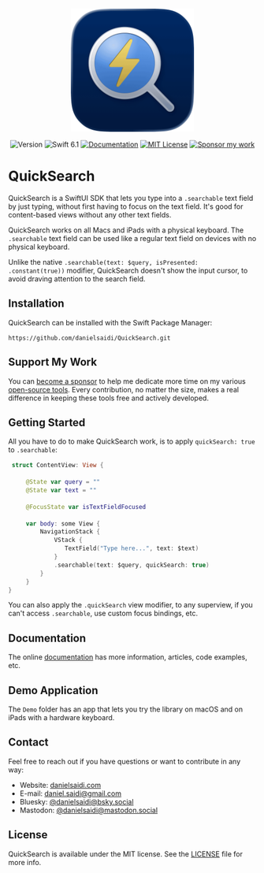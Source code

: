 <p align="center">
    <img src="Resources/Icon-Badge.png" alt="Project Icon" width="250" />
</p>

<p align="center">
    <img src="https://img.shields.io/github/v/release/danielsaidi/QuickSearch?color=%2300550&sort=semver" alt="Version" />
    <img src="https://img.shields.io/badge/Swift-6.1-orange.svg" alt="Swift 6.1" />
    <a href="https://danielsaidi.github.io/QuickSearch"><img src="https://img.shields.io/badge/documentation-web-blue.svg" alt="Documentation" /></a>
    <a href="https://github.com/danielsaidi/QuickSearch/blob/master/LICENSE"><img src="https://img.shields.io/github/license/danielsaidi/QuickSearch" alt="MIT License" /></a>
    <a href="https://github.com/sponsors/danielsaidi"><img src="https://img.shields.io/badge/sponsor-GitHub-red.svg" alt="Sponsor my work" /></a>
</p>



# QuickSearch

QuickSearch is a SwiftUI SDK that lets you type into a `.searchable` text field by just typing, without first having to focus on the text field. It's good for content-based views without any other text fields.

QuickSearch works on all Macs and iPads with a physical keyboard. The `.searchable` text field can be used like a regular text field on devices with no physical keyboard.

Unlike the native `.searchable(text: $query, isPresented: .constant(true))` modifier, QuickSearch doesn't show the input cursor, to avoid draving attention to the search field.



## Installation

QuickSearch can be installed with the Swift Package Manager:

```
https://github.com/danielsaidi/QuickSearch.git
```


## Support My Work

You can [become a sponsor][Sponsors] to help me dedicate more time on my various [open-source tools][OpenSource]. Every contribution, no matter the size, makes a real difference in keeping these tools free and actively developed.



## Getting Started

All you have to do to make QuickSearch work, is to apply `quickSearch: true` to `.searchable`:

```swift
 struct ContentView: View {
 
     @State var query = ""
     @State var text = ""
 
     @FocusState var isTextFieldFocused
    
     var body: some View {
         NavigationStack {
             VStack {
                TextField("Type here...", text: $text)
             }
             .searchable(text: $query, quickSearch: true)
         }
     }
}
```

You can also apply the `.quickSearch` view modifier, to any superview, if you can't access `.searchable`, use custom focus bindings, etc.



## Documentation

The online [documentation][Documentation] has more information, articles, code examples, etc.



## Demo Application

The `Demo` folder has an app that lets you try the library on macOS and on iPads with a hardware keyboard.



## Contact

Feel free to reach out if you have questions or want to contribute in any way:

* Website: [danielsaidi.com][Website]
* E-mail: [daniel.saidi@gmail.com][Email]
* Bluesky: [@danielsaidi@bsky.social][Bluesky]
* Mastodon: [@danielsaidi@mastodon.social][Mastodon]



## License

QuickSearch is available under the MIT license. See the [LICENSE][License] file for more info.



[Email]: mailto:daniel.saidi@gmail.com
[Website]: https://danielsaidi.com
[GitHub]: https://github.com/danielsaidi
[OpenSource]: https://danielsaidi.com/opensource
[Sponsors]: https://github.com/sponsors/danielsaidi

[Bluesky]: https://bsky.app/profile/danielsaidi.bsky.social
[Mastodon]: https://mastodon.social/@danielsaidi
[Twitter]: https://twitter.com/danielsaidi

[Documentation]: https://danielsaidi.github.io/QuickSearch
[Getting-Started]: https://danielsaidi.github.io/QuickSearch/documentation/quicksearch/getting-started
[License]: https://github.com/danielsaidi/QuickSearch/blob/master/LICENSE
